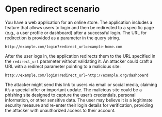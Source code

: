 # Open redirect scenario

You have a web application for an online store. The application includes a feature that allows users to login and then be redirected to a specific page (e.g., a user profile or dashboard) after a successful login. The URL for redirection is provided as a parameter in the query string.

``` html
http://example.com/login?redirect_url=example-home.com
```
After the user logs in, the application redirects them to the URL specified in the <code>redirect_url</code> parameter without validating it. An attacker could craft a URL with a redirect parameter pointing to a malicious site:
``` html
http://example.com/login?redirect_url=http://example.org/dashboard
```
The attacker might send this link to users via email or social media, claiming it’s a special offer or important update. The malicious site could be a phishing site designed to capture the user’s credentials, personal information, or other sensitive data. The user may believe it is a legitimate security measure and re-enter their login details for verification, providing the attacker with unauthorized access to their account.
